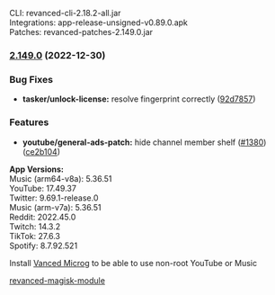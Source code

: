 CLI: revanced-cli-2.18.2-all.jar  
Integrations: app-release-unsigned-v0.89.0.apk  
Patches: revanced-patches-2.149.0.jar  

### [2.149.0](https://github.com/revanced/revanced-patches/compare/v2.148.0...v2.149.0) (2022-12-30)
### Bug Fixes
* **tasker/unlock-license:** resolve fingerprint correctly ([92d7857](https://github.com/revanced/revanced-patches/commit/92d78576f033dd7155c80cb08d5911048b06c36c))
### Features
* **youtube/general-ads-patch:** hide channel member shelf ([#1380](https://github.com/revanced/revanced-patches/issues/1380)) ([ce2b104](https://github.com/revanced/revanced-patches/commit/ce2b104f508f1581ec531446d60bd3d41dafbd2c))

  
**App Versions:**  
Music (arm64-v8a): 5.36.51  
YouTube: 17.49.37  
Twitter: 9.69.1-release.0  
Music (arm-v7a): 5.36.51  
Reddit: 2022.45.0  
Twitch: 14.3.2  
TikTok: 27.6.3  
Spotify: 8.7.92.521  

Install [Vanced Microg](https://github.com/TeamVanced/VancedMicroG/releases) to be able to use non-root YouTube or Music  

[revanced-magisk-module](https://github.com/j-hc/revanced-magisk-module)  
